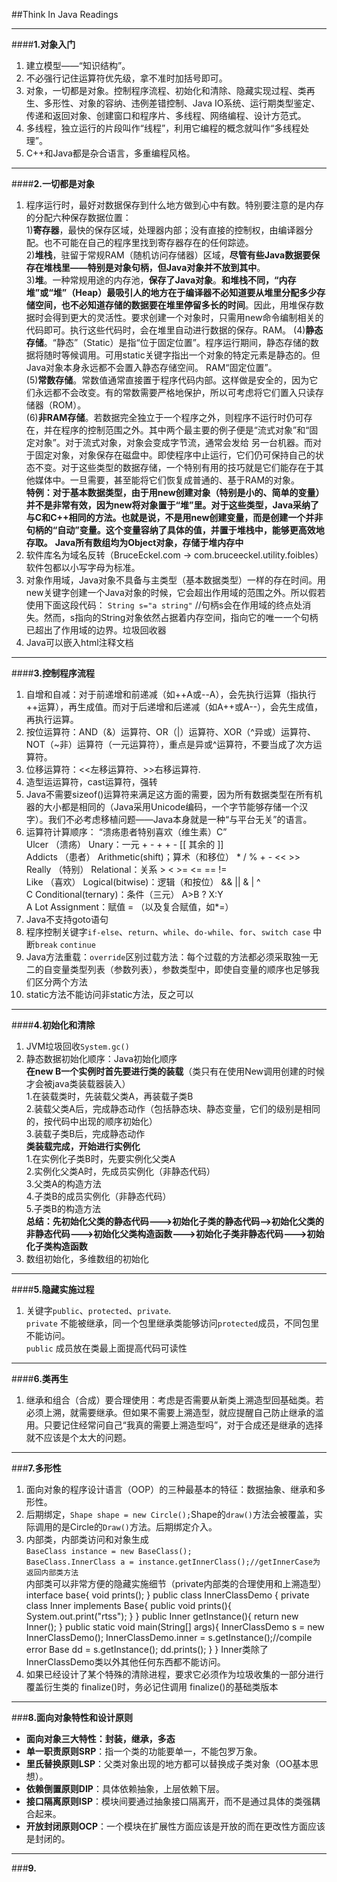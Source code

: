 ##Think In Java Readings  
***
####**1.对象入门**
1. 建立模型——“知识结构”。
2. 不必强行记住运算符优先级，拿不准时加括号即可。
3. 对象，一切都是对象。控制程序流程、初始化和清除、隐藏实现过程、类再生、多形性、对象的容纳、违例差错控制、Java IO系统、运行期类型鉴定、传递和返回对象、创建窗口和程序片、多线程、网络编程、设计方范式。
4. 多线程，独立运行的片段叫作“线程”，利用它编程的概念就叫作“多线程处理”。
5. C++和Java都是杂合语言，多重编程风格。
***
####**2.一切都是对象**  
1. 程序运行时，最好对数据保存到什么地方做到心中有数。特别要注意的是内存的分配六种保存数据位置：  
   1)**寄存器**，最快的保存区域，处理器内部；没有直接的控制权，由编译器分配。也不可能在自己的程序里找到寄存器存在的任何踪迹。  
   2)**堆栈**，驻留于常规RAM（随机访问存储器）区域，**尽管有些Java数据要保存在堆栈里——特别是对象句柄，但Java对象并不放到其中**。  
   3)**堆**。一种常规用途的内存池，**保存了Java对象**。**和堆栈不同，“内存堆”或“堆”（Heap）最吸引人的地方在于编译器不必知道要从堆里分配多少存储空间，也不必知道存储的数据要在堆里停留多长的时间**。因此，用堆保存数据时会得到更大的灵活性。要求创建一个对象时，只需用new命令编制相关的代码即可。执行这些代码时，会在堆里自动进行数据的保存。RAM。
   (4)**静态存储**。“静态”（Static）是指“位于固定位置”。程序运行期间，静态存储的数据将随时等候调用。可用static关键字指出一个对象的特定元素是静态的。但Java对象本身永远都不会置入静态存储空间。 RAM“固定位置”。  
   (5)**常数存储**。常数值通常直接置于程序代码内部。这样做是安全的，因为它们永远都不会改变。有的常数需要严格地保护，所以可考虑将它们置入只读存储器（ROM）。  
   (6)**非RAM存储**。若数据完全独立于一个程序之外，则程序不运行时仍可存在，并在程序的控制范围之外。其中两个最主要的例子便是“流式对象”和“固定对象”。对于流式对象，对象会变成字节流，通常会发给 另一台机器。而对于固定对象，对象保存在磁盘中。即使程序中止运行，它们仍可保持自己的状态不变。对于这些类型的数据存储，一个特别有用的技巧就是它们能存在于其他媒体中。一旦需要，甚至能将它们恢复成普通的、基于RAM的对象。  
   **特例：对于基本数据类型，由于用new创建对象（特别是小的、简单的变量）并不是非常有效，因为new将对象置于“堆”里。对于这些类型，Java采纳了与C和C++相同的方法。也就是说，不是用new创建变量，而是创建一个并非句柄的“自动”变量。这个变量容纳了具体的值，并置于堆栈中，能够更高效地存取。**
   **Java所有数组均为Object对象，存储于堆内存中**
2. 软件库名为域名反转（BruceEckel.com -> com.bruceeckel.utility.foibles）软件包都以小写字母为标准。
3.  对象作用域，Java对象不具备与主类型（基本数据类型）一样的存在时间。用new关键字创建一个Java对象的时候，它会超出作用域的范围之外。所以假若使用下面这段代码：
`String s="a string"`
//句柄s会在作用域的终点处消失。然而，s指向的String对象依然占据着内存空间，指向它的唯一一个句柄已超出了作用域的边界。垃圾回收器
4. Java可以嵌入html注释文档
***
####**3.控制程序流程**
1. 自增和自减：对于前递增和前递减（如++A或--A），会先执行运算（指执行++运算），再生成值。而对于后递增和后递减（如A++或A--），会先生成值，再执行运算。  
2. 按位运算符：AND（&）运算符、OR（|）运算符、XOR（^异或）运算符、NOT（~非）运算符（一元运算符），重点是异或^运算符，不要当成了次方运算符。
3. 位移运算符：<<左移运算符、>>右移运算符.
4. 造型运运算符，cast运算符，强转
5. Java不需要sizeof()运算符来满足这方面的需要，因为所有数据类型在所有机器的大小都是相同的（Java采用Unicode编码，一个字节能够存储一个汉字）。我们不必考虑移植问题——Java本身就是一种“与平台无关”的语言。
6. 运算符计算顺序：
“溃疡患者特别喜欢（维生素）C”  
Ulcer （溃疡） Unary：一元 + - + + - [[ 其余的 ]]  
Addicts （患者） Arithmetic(shift)；算术（和移位） * / % + - << >>  
Really （特别） Relational：关系 > < >= <= == !=  
Like （喜欢） Logical(bitwise)：逻辑（和按位） && || & | ^  
C Conditional(ternary)：条件（三元） A>B ? X:Y   
A Lot Assignment：赋值 = （以及复合赋值，如*=）  
7. Java不支持goto语句
8. 程序控制关键字`if-else`、`return`、`while`、`do-while`、`for`、`switch case`
中断`break` `continue`
9. Java方法重载：`override`区别过载方法：每个过载的方法都必须采取独一无二的自变量类型列表（参数列表），参数类型中，即使自变量的顺序也足够我们区分两个方法
10. static方法不能访问非static方法，反之可以
***
####**4.初始化和清除**
1. JVM垃圾回收`System.gc()`
2. 静态数据初始化顺序：Java初始化顺序  
    **在new B一个实例时首先要进行类的装载**（类只有在使用New调用创建的时候才会被java类装载器装入）  
    1.在装载类时，先装载父类A，再装载子类B  
    2.装载父类A后，完成静态动作（包括静态块、静态变量，它们的级别是相同的，按代码中出现的顺序初始化）  
    3.装载子类B后，完成静态动作  
    **类装载完成，开始进行实例化**  
    1.在实例化子类B时，先要实例化父类A  
    2.实例化父类A时，先成员实例化（非静态代码）  
    3.父类A的构造方法  
    4.子类B的成员实例化（非静态代码）  
    5.子类B的构造方法  
    **总结：先初始化父类的静态代码--->初始化子类的静态代码-->初始化父类的非静态代码--->初始化父类构造函数--->初始化子类非静态代码--->初始化子类构造函数**  
3. 数组初始化，多维数组的初始化 
***
####**5.隐藏实施过程**
1. 关键字`public`、`protected`、`private`.  
`private` 不能被继承，同一个包里继承类能够访问`protected`成员，不同包里不能访问。  
`public` 成员放在类最上面提高代码可读性
***
####**6.类再生**
1. 继承和组合（合成）要合理使用：考虑是否需要从新类上溯造型回基础类。若必须上溯，就需要继承。但如果不需要上溯造型，就应提醒自己防止继承的滥用。只要记住经常问自己“我真的需要上溯造型吗”，对于合成还是继承的选择就不应该是个太大的问题。
***
###**7.多形性**
1. 面向对象的程序设计语言（OOP）的三种最基本的特征：数据抽象、继承和多形性。
2. 后期绑定，`Shape shape = new Circle();`Shape的`draw()`方法会被覆盖，实际调用的是Circle的`Draw()`方法。后期绑定介入。
3. 内部类，内部类访问和对象生成  
`BaseClass instance = new BaseClass();`    
`BaseClass.InnerClass a = instance.getInnerClass();//getInnerCase为返回内部类方法`    
内部类可以非常方便的隐藏实施细节（private内部类的合理使用和上溯造型）
        interface base{
            void prints();
        }
        public class InnerClassDemo {
            private class Inner implements Base{
                public void prints(){
                    System.out.print("rtss");
                }
            }
            public Inner getInstance(){
                return new Inner();
            }
            public static void main(String[] args){
                InnerClassDemo s = new InnerClassDemo();
                InnerClassDemo.inner = s.getInstance();//compile error
                Base dd = s.getInstance();
                dd.prints();
            }
        }
Inner类除了InnerClassDemo类以外其他任何东西都不能访问。 
4. 如果已经设计了某个特殊的清除进程，要求它必须作为垃圾收集的一部分进行覆盖衍生类的 finalize()时，务必记住调用 finalize()的基础类版本  
       
***
###**8.面向对象特性和设计原则**
- **面向对象三大特性：封装，继承，多态**
- **单一职责原则SRP**：指一个类的功能要单一，不能包罗万象。
- **里氏替换原则LSP**：父类对象出现的地方都可以替换成子类对象（OO基本思想）。
- **依赖倒置原则DIP**：具体依赖抽象，上层依赖下层。
- **接口隔离原则ISP**：模块间要通过抽象接口隔离开，而不是通过具体的类强耦合起来。
- **开放封闭原则OCP**：一个模块在扩展性方面应该是开放的而在更改性方面应该是封闭的。
***
###**9.**

